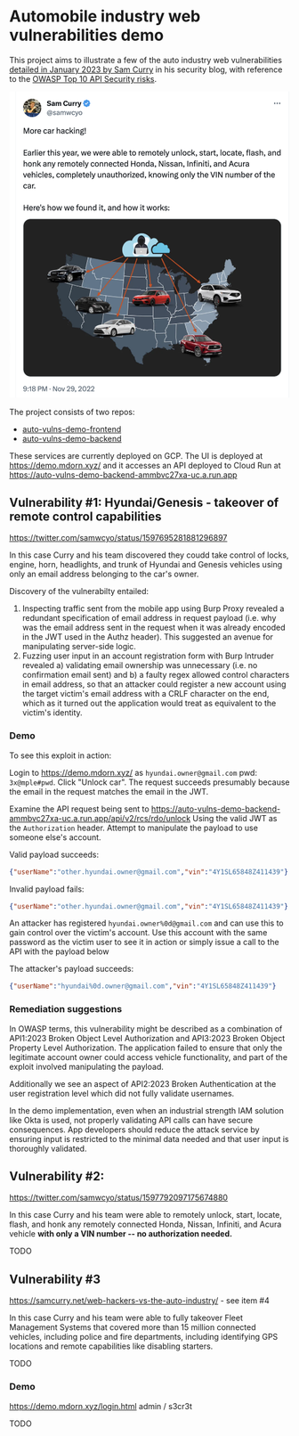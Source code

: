# Automobile industry web vulnerabilities demo

This project aims to illustrate a few of the auto industry web vulnerabilities [detailed in January 2023 by Sam Curry](https://samcurry.net/web-hackers-vs-the-auto-industry/) in his security blog, with reference to the [OWASP Top 10 API Security risks](https://owasp.org/API-Security/editions/2023/en/0x11-t10/).

![](img/tweet.png)

The project consists of two repos:

- [auto-vulns-demo-frontend](https://github.com/mdorn/auto-vulns-demo-frontend)
- [auto-vulns-demo-backend](https://github.com/mdorn/auto-vulns-demo-backend)

These services are currently deployed on GCP. The UI is deployed at https://demo.mdorn.xyz/ and it accesses an API deployed to Cloud Run at https://auto-vulns-demo-backend-ammbvc27xa-uc.a.run.app

## Vulnerability #1: Hyundai/Genesis - takeover of remote control capabilities

https://twitter.com/samwcyo/status/1597695281881296897

In this case Curry and his team discovered they coudd take control of locks, engine, horn, headlights, and trunk of Hyundai and Genesis vehicles using only an email address belonging to the car's owner.

Discovery of the vulnerabilty entailed:

1) Inspecting traffic sent from the mobile app using Burp Proxy revealed a redundant specification of email address in request payload (i.e. why was the email address sent in the request when it was already encoded in the JWT used in the Authz header). This suggested an avenue for manipulating server-side logic.
2) Fuzzing user input in an account registration form with Burp Intruder revealed a) validating email ownership was unnecessary (i.e. no confirmation email sent) and b) a faulty regex allowed control characters in email address, so that an attacker could register a new account using the target victim's email address with a CRLF character on the end, which as it turned out the application would treat as equivalent to the victim's identity. 

### Demo

To see this exploit in action:

Login to https://demo.mdorn.xyz/ as `hyundai.owner@gmail.com` pwd: `3x@mple#pwd`. Click "Unlock car".  The request succeeds presumably because the email in the request matches the email in the JWT.

Examine the API request being sent to https://auto-vulns-demo-backend-ammbvc27xa-uc.a.run.app/api/v2/rcs/rdo/unlock  Using the valid JWT as the `Authorization` header.  Attempt to manipulate the payload to use someone else's account.

Valid payload succeeds:

```json
{"userName":"other.hyundai.owner@gmail.com","vin":"4Y1SL65848Z411439"}
```

Invalid payload fails:

```json
{"userName":"other.hyundai.owner@gmail.com","vin":"4Y1SL65848Z411439"}
```

An attacker has registered `hyundai.owner%0d@gmail.com` and can use this to gain control over the victim's account.  Use this account with the same password as the victim user to see it in action or simply issue a call to the API with the payload below 

The attacker's payload succeeds:

```json
{"userName":"hyundai%0d.owner@gmail.com","vin":"4Y1SL65848Z411439"}
```

### Remediation suggestions

In OWASP terms, this vulnerability might be described as a combination of API1:2023 Broken Object Level Authorization and API3:2023 Broken Object Property Level Authorization. The application failed to ensure that only the legitimate account owner could access vehicle functionality, and part of the exploit involved manipulating the payload.

Additionally we see an aspect of API2:2023 Broken Authentication at the user registration level which did not fully validate usernames.

In the demo implementation, even when an industrial strength IAM solution like Okta is used, not properly validating API calls can have secure consequences.  App developers should reduce the attack service by ensuring input is restricted to the minimal data needed and that user input is thoroughly validated.

## Vulnerability #2: 

https://twitter.com/samwcyo/status/1597792097175674880

In this case Curry and his team were able to remotely unlock, start, locate, flash, and honk any remotely connected Honda, Nissan, Infiniti, and Acura vehicle **with only a VIN number -- no authorization needed.**

TODO

## Vulnerability #3

https://samcurry.net/web-hackers-vs-the-auto-industry/ - see item #4

In this case Curry and his team were able to fully takeover Fleet Management Systems that covered more than 15 million connected vehicles, including police and fire departments, including identifying GPS locations and remote capabilities like disabling starters.

TODO

### Demo

https://demo.mdorn.xyz/login.html admin / s3cr3t

TODO